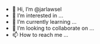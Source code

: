 - 👋 Hi, I’m @jarlawsel
- 👀 I’m interested in ...
- 🌱 I’m currently learning ...
- 💞️ I’m looking to collaborate on ...
- 📫 How to reach me ...

<!---
jarlawsel/jarlawsel is a ✨ special ✨ repository because its `README.md` (this file) appears on your GitHub profile.
You can click the Preview link to take a look at your changes.
--->
